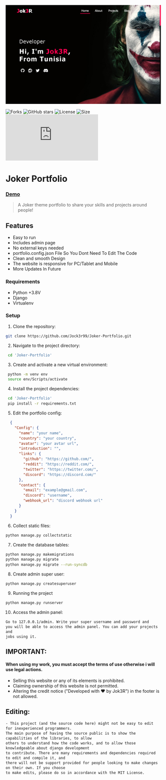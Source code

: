 <img src= "demo.png">

![Forks](https://img.shields.io/github/forks/Jock3r99/Joker-Portfolio)
![GitHub stars](https://img.shields.io/github/stars/Jock3r99/Joker-Portfolio)
![License](https://img.shields.io/github/license/Jock3r99/Joker-Portfolio)
![Size](https://img.shields.io/github/repo-size/Jock3r99/Joker-Portfolio)
![PyPI - Python Version](https://img.shields.io/pypi/pyversions/discord.py)

# Joker Portfolio
### [Demo](https://Jok3r.vercel.app/)
> A Joker theme portfolio to share your skills and projects around people!

## Features
  * Easy to run
  * Includes admin page
  * No external keys needed
  * portfolio.config.json File So You Dont Need To Edit The Code
  * Clean and smooth Design
  * The website is responsive for PC/Tablet and Mobile
  * More Updates In Future
### Requirements
  * Python +3.8V
  * Django
  * Virtualenv
### Setup
 1. Clone the repository:
 ```bash
git clone https://github.com/Jock3r99/Joker-Portfolio.git
 ```
 2. Navigate to the project directory:
```bash
 cd 'Joker-Portfolio'
```
 3. Create and activate a new virtual environment:
```bash
 python -m venv env
 source env/Scripts/activate
```
  4. Install the project dependencies:
 ```bash
  cd 'Joker-Portfolio'
  pip install -r requirements.txt
 ```

 5. Edit the portfolio config:
```json
  {
    "Config": {
      "name": "your name",
      "country": "your country",
      "avatar": "your avtar url",
      "introduction": "",
      "links": {
        "github": "https://github.com/",
        "reddit": "https://reddit.com/",
        "twitter": "https://twitter.com/",
        "discord": "https://discord.com/"
      },
      "contact": {
        "email": "example@gmail.com",
        "discord": "username",
        "webhook_url": "discord webhook url"
      }
    }
  }

```
 6. Collect static files:
```bash
python manage.py collectstatic
```
 7. Create the database tables:
```bash
python manage.py makemigrations
python manage.py migrate
python manage.py migrate --run-syncdb
```
 8. Create admin super user:
```bash
python manage.py createsuperuser
```
 9. Running the project
```bash
python manage.py runserver
```
10. Access the admin panel:
```
Go to 127.0.0.1/admin. Write your super username and password and
you will be able to access the admin panel. You can add your projects and
jobs using it.
```


## IMPORTANT:
#### When using my work, you must accept the terms of use otherwise i will use legal actions.
- Selling this website or any of its elements is prohibited.
- Claiming ownership of this website is not permitted.
- Altering the credit notice ("Developed with ❤️ by Jok3R") in the footer is not allowed.

## Editing:
```
- This project (and the source code here) might not be easy to edit for inexperienced programmers.
The main purpose of having the source public is to show the capabilities of the libraries, to allow
others to understand how the code works, and to allow those knowledgeable about django development
to contribute. There are many requirements and dependencies required to edit and compile it, and
there will not be support provided for people looking to make changes on their own. If you choose
to make edits, please do so in accordance with the MIT License.
```
